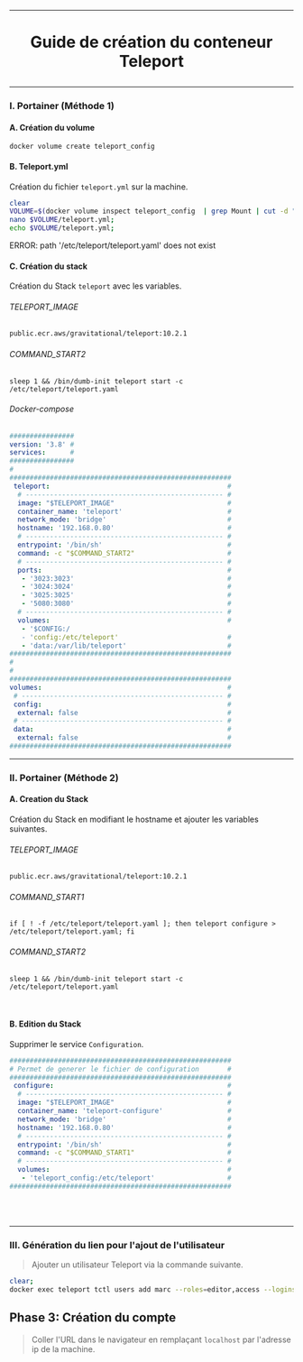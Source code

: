 ------------------------------------------------------------------------------------------
# <p align='center'> Guide de création du conteneur Teleport </p>

------------------------------------------------------------------------------------------
### I. Portainer (Méthode 1)
#### A. Création du volume
```
docker volume create teleport_config
```

#### B. Teleport.yml
Création du fichier `teleport.yml` sur la machine.
```bash
clear
VOLUME=$(docker volume inspect teleport_config  | grep Mount | cut -d ":" -f 2 | cut -d '"' -f 2 )
nano $VOLUME/teleport.yml;
echo $VOLUME/teleport.yml;
```

ERROR: path '/etc/teleport/teleport.yaml' does not exist


#### C. Création du stack
Création du Stack `teleport` avec les variables.

###### TELEPORT_IMAGE
```bash
public.ecr.aws/gravitational/teleport:10.2.1
```

###### COMMAND_START2
```
sleep 1 && /bin/dumb-init teleport start -c /etc/teleport/teleport.yaml
```

###### Docker-compose
```yml
################
version: '3.8' #
services:      #
################
#
#######################################################
 teleport:                                            #
  # ------------------------------------------------- #
  image: "$TELEPORT_IMAGE"                            #
  container_name: 'teleport'                          #
  network_mode: 'bridge'                              #
  hostname: '192.168.0.80'                            #
  # ------------------------------------------------- #
  entrypoint: '/bin/sh'                               #
  command: -c "$COMMAND_START2"                       #
  # ------------------------------------------------- #
  ports:                                              #
   - '3023:3023'                                      #
   - '3024:3024'                                      #
   - '3025:3025'                                      #
   - '5080:3080'                                      #
  # ------------------------------------------------- #
  volumes:                                            #
   - '$CONFIG:/
   - 'config:/etc/teleport'                           #
   - 'data:/var/lib/teleport'                         #
#######################################################
#
#
#######################################################
volumes:                                              #
 # -------------------------------------------------- #
 config:                                              #
  external: false                                     #
 # -------------------------------------------------- #
 data:                                                #
  external: false                                     #
#######################################################
```

------------------------------------------------------------------------------------------
### II. Portainer (Méthode 2)
#### A. Creation du Stack
Création du Stack en modifiant le hostname et ajouter les variables suivantes.

###### TELEPORT_IMAGE
```bash
public.ecr.aws/gravitational/teleport:10.2.1
```

###### COMMAND_START1
```
if [ ! -f /etc/teleport/teleport.yaml ]; then teleport configure > /etc/teleport/teleport.yaml; fi
```

###### COMMAND_START2
```
sleep 1 && /bin/dumb-init teleport start -c /etc/teleport/teleport.yaml
```

<br />

#### B. Edition du Stack
Supprimer le service `Configuration`.
```yml
#######################################################
# Permet de generer le fichier de configuration       #
#######################################################
 configure:                                           #
  # ------------------------------------------------- #
  image: "$TELEPORT_IMAGE"                            #
  container_name: 'teleport-configure'                #
  network_mode: 'bridge'                              #
  hostname: '192.168.0.80'                            #
  # ------------------------------------------------- #
  entrypoint: '/bin/sh'                               #
  command: -c "$COMMAND_START1"                       #
  # ------------------------------------------------- #
  volumes:                                            #
   - 'teleport_config:/etc/teleport'                  #
#######################################################
```

<br />
<br />

------------------------------------------------------------------------------------------
### III. Génération du lien pour l'ajout de l'utilisateur
> Ajouter un utilisateur Teleport via la commande suivante.
```bash
clear;
docker exec teleport tctl users add marc --roles=editor,access --logins=root
```
## Phase 3: Création du compte
> Coller l'URL dans le navigateur en remplaçant `localhost` par l'adresse ip de la machine.
